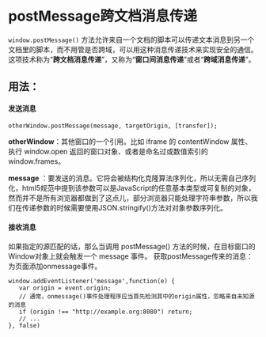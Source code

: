 # postMessage跨文档消息传递

```window.postMessage()``` 方法允许来自一个文档的脚本可以传递文本消息到另一个文档里的脚本，而不用管是否跨域，可以用这种消息传递技术来实现安全的通信。这项技术称为“**跨文档消息传递**”，又称为“**窗口间消息传递**”或者“**跨域消息传递**”。

## **用法：**
#### **发送消息**
```
otherWindow.postMessage(message, targetOrigin, [transfer]);
```

**otherWindow**：其他窗口的一个引用。比如 iframe 的 contentWindow 属性、执行 window.open 返回的窗口对象、或者是命名过或数值索引的 window.frames。

**message** ：要发送的消息。它将会被结构化克隆算法序列化，所以无需自己序列化，html5规范中提到该参数可以是JavaScript的任意基本类型或可复制的对象，然而并不是所有浏览器都做到了这点儿，部分浏览器只能处理字符串参数，所以我们在传递参数的时候需要使用JSON.stringify()方法对对象参数序列化。

#### **接收消息**
如果指定的源匹配的话，那么当调用 postMessage() 方法的时候，在目标窗口的Window对象上就会触发一个 message 事件。 获取postMessage传来的消息：为页面添加onmessage事件。

```
window.addEventListener('message',function(e) {
   var origin = event.origin;
   // 通常，onmessage()事件处理程序应当首先检测其中的origin属性，忽略来自未知源的消息
   if (origin !== "http://example.org:8080") return;
   // ...
}, false)
```